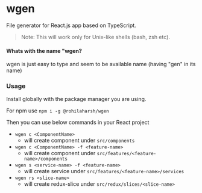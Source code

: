# wgen

File generator for React.js app based on TypeScript.

> Note: This will work only for Unix-like shells (bash, zsh etc).

#### Whats with the name "wgen?

wgen is just easy to type and seem to be available name (having "gen" in its name)

### Usage

Install globally with the package manager you are using.

For npm use
`npm i -g @rohilaharsh/wgen`

Then you can use below commands in your React project

- `wgen c <ComponentName>`
  - will create component under `src/components`
- `wgen c <ComponentName> -f <feature-name>`
  - will create component under `src/features/<feature-name>/components`
- `wgen s <service-name> -f <feature-name>`
  - will create service under `src/features/<feature-name>/services`
- `wgen rs <slice-name>`
  - will create redux-slice under `src/redux/slices/<slice-name>`

